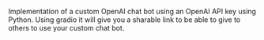 Implementation of a custom OpenAI chat bot using an OpenAI API key using Python. 
Using gradio it will give you a sharable link to be able to give to others to use your custom chat bot.
